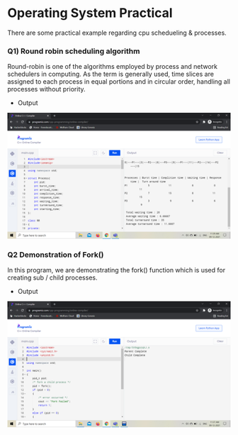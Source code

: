 # Operating System Practical
There are some practical example regarding cpu schedueling & processes.

### Q1) Round robin scheduling algorithm
Round-robin is one of the algorithms employed by process and network schedulers in computing.
As the term is generally used, time slices are assigned to each process in equal portions and in circular order, handling all processes without priority.

* Output

![](Q1.png)

### Q2 Demonstration of Fork()

In this program, we are demonstrating the fork() function which is used for creating sub / child processes.

* Output

![](Q2.png)
